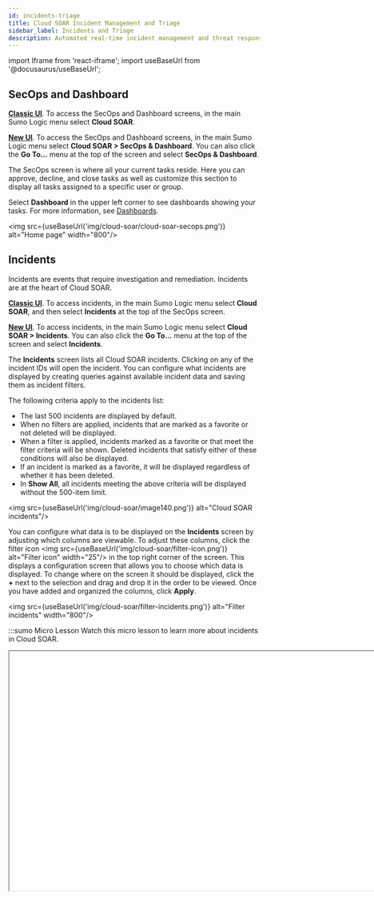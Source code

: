 ```yaml
---
id: incidents-triage
title: Cloud SOAR Incident Management and Triage
sidebar_label: Incidents and Triage
description: Automated real-time incident management and threat response.
---
```


import Iframe from 'react-iframe';
import useBaseUrl from '@docusaurus/useBaseUrl';

## SecOps and Dashboard

[**Classic UI**](/docs/get-started/sumo-logic-ui-classic/). To access the SecOps and Dashboard screens, in the main Sumo Logic menu select **Cloud SOAR**.

[**New UI**](/docs/get-started/sumo-logic-ui/). To access the SecOps and Dashboard screens, in the main Sumo Logic menu select **Cloud SOAR > SecOps & Dashboard**. You can also click the **Go To...** menu at the top of the screen and select **SecOps & Dashboard**.
 
The SecOps screen is where all your current tasks reside. Here you can approve, decline, and close tasks as well as customize this section to display all tasks assigned to a specific user or group.

Select **Dashboard** in the upper left corner to see dashboards showing your tasks. For more information, see [Dashboards](#dashboards).

<img src={useBaseUrl('img/cloud-soar/cloud-soar-secops.png')} alt="Home page" width="800"/>

## Incidents

Incidents are events that require investigation and remediation. Incidents are at the heart of Cloud SOAR.

[**Classic UI**](/docs/get-started/sumo-logic-ui-classic/). To access incidents, in the main Sumo Logic menu select **Cloud SOAR**, and then select **Incidents** at the top of the SecOps screen.

[**New UI**](/docs/get-started/sumo-logic-ui/). To access incidents, in the main Sumo Logic menu select **Cloud SOAR > Incidents**. You can also click the **Go To...** menu at the top of the screen and select **Incidents**.

The **Incidents** screen lists all Cloud SOAR incidents. Clicking on any of the incident IDs will open the incident. You can configure what incidents are displayed by creating queries against available incident data and saving them as incident filters.

The following criteria apply to the incidents list:
* The last 500 incidents are displayed by default.
* When no filters are applied, incidents that are marked as a favorite or not deleted will be displayed.
* When a filter is applied, incidents marked as a favorite or that meet the filter criteria will be shown. Deleted incidents that satisfy either of these conditions will also be displayed.
* If an incident is marked as a favorite, it will be displayed regardless of whether it has been deleted.
* In **Show All**, all incidents meeting the above criteria will be displayed without the 500-item limit.

<img src={useBaseUrl('img/cloud-soar/image140.png')} alt="Cloud SOAR incidents"/>

You can configure what data is to be displayed on the **Incidents** screen by adjusting which columns are viewable. To adjust these columns, click the filter icon <img src={useBaseUrl('img/cloud-soar/filter-icon.png')} alt="Filter icon" width="25"/> in the top right corner of the screen. This displays a configuration screen that allows you to choose which data is displayed. To change where on the screen it should be displayed, click the **+** next to the selection and  drag and drop it in the order to be viewed. Once you have added and organized the columns, click **Apply**.

<img src={useBaseUrl('img/cloud-soar/filter-incidents.png')} alt="Filter incidents" width="800"/>


:::sumo Micro Lesson
Watch this micro lesson to learn more about incidents in Cloud SOAR.

<Iframe url="https://fast.wistia.net/embed/iframe/faxotvoq3j?web_component=true&seo=true&videoFoam=false"
  width="854px"
  height="480px"
  title="Micro Lesson: Cloud SOAR Incidents Video"
  id="wistiaVideo"
  className="video-container"
  display="initial"
  position="relative"
  allow="autoplay; fullscreen"
  allowfullscreen
/>

:::

### Bulk actions

Bulk actions may be performed on any incidents in the incidents list. To perform bulk actions on incidents, check the incidents you wish to perform the bulk actions on, then click the three-dot kebab menu in the upper left-hand corner of the screen and select the appropriate bulk action from the dropdown menu.

<img src={useBaseUrl('img/cloud-soar/bulk-actions.png')} alt="Bulk actions" width="800"/>

### Query incidents

From the **Incidents** screen you can build queries against existing incidents by typing in the search bar at the top of the screen.

<img src={useBaseUrl('img/cloud-soar/image142.png')} alt="Search issues" width="800"/>

Once a query is committed, it can be saved for future use by clicking the star icon to the right of the search bar. These saved searches will be stored as bookmarks to the right of the search bar.

<img src={useBaseUrl('img/cloud-soar/image145.png')} alt="save query" width="800"/>

Cloud SOAR also provides you with a command cheat sheet to help build incident filtering queries. To access the cheat sheet, click on the information icon in the search bar to display the query options.<br/><img src={useBaseUrl('img/cloud-soar/incident-query-cheatsheet.png')} alt="Cheat sheet icon" width="800"/>

Following is the content of the cheat sheet.

#### Operators

* `+` OR operator
* `,` AND operator
* `>` Greater than
* `<` Less than
* `>=` Greater or equal to
* `<=` Less or equal to
* `!=` Not equal to
* `=` Equal to

#### Cross-matching

`incident`

To perform a simple cross-match search, simply write the keyword you want to search for into the query box. Matches will be found among all the items in the current database.

#### Exact-matching

`"incident"` or `'incident'`

By wrapping a single or multiple keywords in double or single quotation marks, the given keywords will be searched as an exact matching. Longer or partial hits won't be included in the search results.

#### Column specification

`incident id: keyword`

In order to specify a column where the search will be performed, write the name of the column (its name can be found in the headers of the table) followed by the colon symbol `:` and the keywords you wish to search for.

#### Time intervals

Time intervals in Sumo Logic Cloud SOAR are preceded by the pound/hashtag sign '#'. Time intervals are meant to be used to express precise time durations, such as '1 day and 15 hours' Time intervals can be expressed in two different forms: shorthanded and explicit.

##### Shorthanded time intervals

`#12 #1 #7 #0`

The shorthanded form can only be used to express a time interval in hours. Following the pound/hashtag sign, include the amount of hours you wish to consider in your search. The time intervals written above mean the following: `#12` indicates the last twelve hours, `#1` the last hour, `#7` the last seven hours. `#0` is a special case as it stands for "now" or "in this moment".

##### Explicit time intervals

`#[1H 3D] #[4D 3W] #[1H 1Y] #[0D]`

`#[1H 3D]` indicates a time period of three days and one hour, `#[4D 3W]` indicates three weeks and four days, `#[1H 1Y]` indicates one year and one hour. The last case `#[0D]` is identical to the shorthand form `#0`, indicating the present time when you are writing our search query. Note that `#[0D]`, `#[0H]`, `#0` or `#[0Y]` all express the same thing.

`#|1H| #|3D 2M| #|1H 2D| ...`

Time intervals can also be wrapped between pipes `|` instead of square brackets in order to indicate their absolute value.

#### Date and time

`incident id: Test Incident OR incident id: Real Incident`

`incident id: Test Incident + incident id: Real Incident`

Date and time, expressed in human-friendly formats can be input by using the date and time modal next to the filter bar. Their format will be automatically inherited from the general settings of Sumo Logic Cloud SOAR, so any kind of date-time format will be accepted. 

As for date-time formats featuring letters such as the one in this example: `Thursday 30 April 2020` they will generally be converted into UTC date: `2020-04-30`

UTC dates are expressed in the format `YYYY-MM-DD`. As for time, it's expressed into the following formula, when in UTC:` HH-MM`. Hours will be expressed in a 24h format. Note that when manually writing dates and time in queries, remember to follow the format that has been set in the general options, as it will be parsed accordingly to it.

#### Logical disjunction

`incident id: Test Incident OR incident id: Real Incident`

`incident id: Test Incident + incident id: Real Incident`

The logical disjunction operator `OR` can also be typed as a plus sign `+`. Sumo Logic Cloud SOAR will automatically convert it into `OR` and highlight it in light blue in order to differentiate it from the rest of the search query. The `OR` operator is used to express whether a given collection of items we are looking for satisfies one condition or the other. In the example, above, our collection of items have to satisfy the condition of having `"Test Incident" OR 'Real Incident'` as their incident ID.

#### Logical conjunction

`incident id: Test Incident AND status: Open`

`incident id: Test Incident , status: Open`

The logical disjunction operator `AND` can also be typed as a comma sign `,`. Sumo Logic Cloud SOAR will automatically convert it into `AND` and highlight it in light blue in order to differentiate it from the rest of the search query. The `AND` operator is used to express whether a given collection of items we are looking for satisfies both the described conditions. In the example above, our collection of items have to satisfy the condition of having `"Test Incident" AND` being open, as shown by the query status: `Open`.

#### Comparison operators

`>` greater than, `<` less than, and `!=` different than

These operators are used most typically with dates and time intervals, but their usage with alphabetic characters is also allowed. They are inequality symbols that express some kind of difference between two values. Some examples of their use can be:

`Incident id > m`

`numeric_value > 30`

The inequality operator `!=` can also be expressed with the alternative form: `'<>'`

#### = Equality operator

The equality operator is used to express equality between two values, and can be chained to other comparison operators to create more complex operators, namely: `>=` greater or equal and `<=` less than or equal`.

In addition to that, it can also be used to express exact matching with the following value, becoming an alternate version for the quotes, as follows: `Incident Id = test` is equal to `Incident Id: "test"` and `Incident Id: 'test'`.

### Add investigators

Investigators are users who are involved in incidents and have access to perform operations on the incidents and view the incident data. To be able to add investigators to incidents, you must be assigned the **Manage Investigators** [Cloud SOAR role capability](/docs/manage/users-roles/roles/role-capabilities/#cloud-soar).

To add investigators to incidents:

1. [**Classic UI**](/docs/get-started/sumo-logic-ui-classic/). At the top of the screen, click **Incidents**. <br/>[**New UI**](/docs/get-started/sumo-logic-ui/). In the main Sumo Logic menu, select **Cloud SOAR > Incidents**. You can also click the **Go To...** menu at the top of the screen and select **Incidents**.  
1. Check the incidents you want to add investigators to.
1. Click the three-dot kebab menu in the upper left-hand corner of the screen.
1. Select **Add Investigator**.<br/>The **Add Investigator** screen is displayed. <br/><img src={useBaseUrl('img/cloud-soar/cloud-soar-add-investigator.png')} alt="Add Investigator dialog" style={{border: '1px solid gray'}} width="700"/>
1. Select the investigators to add to the selected incidents.
   :::info
   You can also select groups in addition to selecting individuals. For more information, see [Groups](/docs/cloud-soar/settings/#groups).
   :::
1. In the **Role** column, select the role assigned to the users that you want them to have as investigators. For example, select Analyst, Administrator, or some other role. The roles must have the appropriate Cloud SOAR role capabilities that you want them to have as investigators of the incidents. (If you are selecting a group as an investigator, you cannot change the group's assigned role here. You can only change the group's role on the group itself.)
1. Click **Apply**.

#### View investigators assigned to an incident

1. [**Classic UI**](/docs/get-started/sumo-logic-ui-classic/). At the top of the screen, click **Incidents**. <br/>[**New UI**](/docs/get-started/sumo-logic-ui/). In the main Sumo Logic menu, select **Cloud SOAR > Incidents**. You can also click the **Go To...** menu at the top of the screen and select **Incidents**.  
1. Select an incident. The investigators appear in the **Investigators** widget. <br/><img src={useBaseUrl('img/cloud-soar/cloud-soar-incident-investigators.png')} alt="Investigators widget" style={{border: '1px solid gray'}} width="400"/>
1. To add another investigator to the incident, click the **+** icon in the upper-right of the dialog.
1. To remove an investigator from the incident, hover your mouse over the investigator name and click the trash can icon that appears to the right.
1. To change the role an investigator has for the incident, in the **Role** column select the role assigned to the user that you want them to have as an investigator.

#### Investigator roles

When you add an investigator to an incident, you select the [role assigned to the users](/docs/manage/users-roles/roles/add-remove-users-role/) that you want them to have as an investigator. The selected role must have the appropriate [Cloud SOAR role capabilities](/docs/manage/users-roles/roles/role-capabilities/#cloud-soar) that you want the investigator to have to be able to effectively investigate the incident.

For example, an incident contains sensitive data in the notes section. If you want the investigators on the incident to be able to access the notes data, the investigators you assign to the incident must have the **Note > Access** Cloud SOAR role capability assigned to their role.

:::note
To allow users to access incidents without being added as investigators, assign them the **Incident > Access all** role Cloud SOAR role capability. This privilege is useful for users who need to monitor all incidents.
:::

### Incident generation 

#### Automatically generate incidents

Cloud SOAR generates incidents with an automated process:
 1. An alert is received by Cloud SOAR via an integration.
 1. [Automation rules](/docs/cloud-soar/automation/#automation-rules) process the alert. Behind the scenes, parsing rules break out the data into artifacts to be used as arguments in playbooks, such as IP addresses, usernames, host names, and so on.
 1. The data is fed into an [incident template](/docs/cloud-soar/automation/#incident-templates).
 1. [Playbooks](#playbooks) run against the data.
 1. Cloud SOAR generates an incident.

<img src={useBaseUrl('img/cloud-soar/cloud-soar-automation-flow.png')} alt="Cloud SOAR automation flow" style={{border: '1px solid gray'}} width="800" />

#### Create a new incident manually

1. To create an incident manually, click the **+** button at the top of the **Incidents** screen. <br/><img src={useBaseUrl('img/cloud-soar/create-incident-button.png')} alt="Create incident button" style={{border: '1px solid gray'}} width="100"/>
1. A new configuration box will be displayed that contains fields an investigator can utilize to develop their incident. Not all these fields are mandatory. The ones that are required will have an asterisk (`*`) marked next to them which indicates the field has a dependency within the Cloud SOAR platform. These required fields can have their dependencies and requirements adjusted with [custom fields](/docs/cloud-soar/settings/#custom-fields). <br/><img src={useBaseUrl('img/cloud-soar/incident-creation-screen.png')} alt="Incident Creation screen" style={{border: '1px solid gray'}} width="700"/>
1. One of the most important fields is the **Type** field. This field will dictate which playbooks will be recommended later on in the configuration process. See [custom fields](/docs/cloud-soar/settings/#custom-fields) to modify the variables displayed in the **Type** field. <br/><img src={useBaseUrl('img/cloud-soar/type-field.png')} alt="Type field" style={{border: '1px solid gray'}} width="200"/>
1. Click **Next**.
1. Once you complete the **Details** page, you will want to assign appropriate playbooks to be associated with the incident. In addition to adding playbooks to the incident, you can also decide whether you want the playbook to automatically execute upon incident creation by sliding the **Autorun** button to **On**. <br/><img src={useBaseUrl('img/cloud-soar/incident-creation-automation.png')} alt="Incident Creation - Automation screen" style={{border: '1px solid gray'}} width="700"/>
1. Click **Next**.
1. The investigator may already have artifacts that they would like to add to the incident. The **Artifacts** section allows for the manual entry of new artifacts. To add a new artifact, click **Add Artifact** and choose what target field to append the data and add its value. Once completed, click **Next**. <br/><img src={useBaseUrl('img/cloud-soar/incident-creation-artifacts.png')} alt="Incident Creation - Artifacts screen" style={{border: '1px solid gray'}} width="700"/>
1. Click **Next**.
1. You have the option to create manual parent/child relationships between the new incident and any previous incident created in Cloud SOAR. Click the **Advanced** button at the bottom of the screen to select an existing incident to group together. <br/><img src={useBaseUrl('img/cloud-soar/incident-creation-relationship.png')} alt="Incident Creation - Relationships screen" style={{border: '1px solid gray'}} width="700"/>
1. Click **Next**.
1. The final step in manual incident creation is to add an investigator or a group of investigators to the incident. Select an investigator or group from the left side of the screen by double-clicking on their name and the investigator will be added to the investigators pane. <br/><img src={useBaseUrl('img/cloud-soar/incident-creation-investigators.png')} alt="Incident Creation - Investigators screen" style={{border: '1px solid gray'}} width="700"/>
1. Once finished, click **Create**.

## Incident details

Opening an incident from any section of Cloud SOAR will display the incident details page. The page is composed of three sections: The incident VIP section on the left, the properties section in the center, and the widgets section to the right.

<img src={useBaseUrl('img/cloud-soar/incident-details.png')} alt="Incident details page" style={{border: '1px solid gray'}} width="800"/>

The incident VIP section displays high-level details about a specific incident. You can also take actions such as add additional investigators or close the incident from this section. To view all available actions, click the vertical ellipsis to the left of the cogwheel. You can change the owner of the incident, change the folder where the incident is housed, export the incident details via PDF, DOC, or custom report], and clone or permanently delete the incident. To customize the details displayed in the incident VIP section, click the cogwheel <img src={useBaseUrl('img/cloud-soar/cogwheel-icon.png')} alt="Cogwheel icon" width="25"/> at the top right of the section. A new screen will be presented which will allow for adding and deleting of incident detail fields. To add a new field, you will click on the **+** sign next to the field to be added. Once all the desired fields are added, they can easily be rearranged in the desired order by dragging and dropping into place. To remove a field, simply click the **x** next to the field to be removed. Once all the details have been added and are in place, click **Apply**.

<img src={useBaseUrl('img/cloud-soar/incident-vip-section.png')} alt="Incident VIP section" style={{border: '1px solid gray'}} width="200"/>

The incident properties section in the center contains all the important information that makes up the incident, such as executed playbooks and incident tasks. This information is divided into four different sections: **Overview**, **Operations**, **Entities**, and **Documentation**.

<img src={useBaseUrl('img/cloud-soar/incident-properties.png')} alt="Incident properties" style={{border: '1px solid gray'}} width="700"/>

### Overview tab

The incident **Overview** tab contains all the pertinent information for a specific incident such as the severity, SLA counter, and category of alert. This information can be configured in [custom fields](/docs/cloud-soar/settings/#custom-fields).

### Operations tab

The **Operations** tab contains all the investigative information for a specific incident and is broken out into the following sections: **War Room**, **Playbook**, **Tasks**, and **Notes**.

#### War Room

All the information related to the ongoing incident is  visible in one place in the **War Room** section. You can quickly view and check all the steps of the analysis, done either manually or by the automation, any entities related to the incident, results of actions performed, and notes added during the incident's investigation. Information can be filtered out for the different categories, and you can add new notes by clicking the **+** button.

<img src={useBaseUrl('img/cloud-soar/war_room.png')} alt="War room" style={{border: '1px solid gray'}} width="700"/>

#### Playbooks

Any playbook that has been applied to an incident can be found under the **Playbooks** section. You can quickly view and make any necessary adjustments to the incident's playbooks, as well as add any additional playbooks that may be required during an incident's investigation.

<img src={useBaseUrl('img/cloud-soar/operations-playbooks-tab.png')} alt="Playbooks displayed in the Playbooks tab" style={{border: '1px solid gray'}} width="700"/>

If during an incident's investigation it is determined that the type of incident has changed (for example, a phishing incident turns into a ransomware incident) another type of playbook may be needed to correctly remediate an incident. You can add additional playbooks to the incident by clicking **+** at the top of the screen to the left of the **Graph View** and **List View** buttons. This will open a new screen that lists all available playbooks. Either type in the playbook name to use, or manually search through all available options and click **Add** when finished.

To explore the playbooks:

1. Click the clock icon to see playbook history. <br/><img src={useBaseUrl('img/cloud-soar/playbook-history.png')} alt="Playbook history" style={{border: '1px solid gray'}} width="700"/>
1. To view individual playbooks for the incident, click **Graph View** at the top of the panel. In the graph view, the playbook options menu can be found at the bottom of the playbook screen to re-run a playbook, download playbook results, edit the playbook, or expand the playbook. <br/><img src={useBaseUrl('img/cloud-soar/operations-playbooks-graph-view.png')} alt="Playbook displayed in the graph view" style={{border: '1px solid gray'}} width="700"/>
1. To view the details of any individual action, click on the action node. A new window displaying the action details will be displayed on the left-hand side of the screen. From this view, you can see the status of the action, its configuration, and have the choice to download the JSON results of the action. <br/><img src={useBaseUrl('img/cloud-soar/action-details.png')} alt="Action details" style={{border: '1px solid gray'}} width="700"/>
1. To view the details of the result, click the magnifying glass icon at the bottom of the action details, and the action result window will display. You can use the search bar at the top of the table to search the results.<br/><img src={useBaseUrl('img/cloud-soar/action-result.png')} alt="Action result" style={{border: '1px solid gray'}} width="500"/>
1. Because some integrations return large data sets, the table view is designed to show only a select set of attributes. For more detailed information, you can switch to the action's JSON results screen by clicking the **JSON Details** icon <img src={useBaseUrl('img/cloud-soar/json-details-icon.png')} alt="JSON Details icon" style={{border: '1px solid gray'}} width="25"/> next to the action's search bar. The JSON results view displays the full results of the executed action.  <br/><img src={useBaseUrl('img/cloud-soar/action-result-json-details.png')} alt="Action result JSON details" style={{border: '1px solid gray'}} width="500"/>

#### Tasks

The **Tasks** section allows incident managers to assign and track tasks which must be completed during an investigation. You can add tasks manually here, or add them from playbooks.

<img src={useBaseUrl('img/cloud-soar/task-list.png')} alt="Tasks section" style={{border: '1px solid gray'}} width="700"/>

To explore tasks:

1. Click a task to open it. From the resulting window you can not only view information about the task, but take actions such as approve, decline, or close the task, as well as launch the associated playbook.<br/><img src={useBaseUrl('img/cloud-soar/tasks-screen.png')} alt="Task details" style={{border: '1px solid gray'}} width="700"/>
1. To add a new Task, click the **+** button at the top-left of the Task list screen. Fill in all required fields and add any additional information necessary under the **Description** section if desired. <br/><img src={useBaseUrl('img/cloud-soar/new-task.png')} alt="New task dialog" style={{border: '1px solid gray'}} width="600"/>
    * The user listed in the **Assigned to** field will be the user responsible for completing the task.
    * The field titled **Actual Effort** should be the number of hours estimated to complete the task. As the task is updated by the assignee, this field should be changed to reflect the actual number of hours that were required to complete the task. This number will be used to provide task assessment information.
1. Once a task has been created and assigned, it will appear in the [SecOps](/docs/cloud-soar/incidents-triage/#secops-and-dashboard) screen. To view the details of a task, click on the task from the **My Operations** section of the screen. <br/><img src={useBaseUrl('img/cloud-soar/cloud-soar-secops.png')} alt="Home page" width="800"/>
1. Selecting a task will open the incident where the task was created. This will allow you to review the details of the task and access any automated playbooks and notes from the incident investigation. Once the incident data has been reviewed, investigators can choose to approve, approve and close, or decline a task by clicking the thumbs up, thumbs
down or check mark buttons next to the task's title. <br/><img src={useBaseUrl('img/cloud-soar/tasks-screen_approve-decline-buttons.png')} alt="Task buttons" style={{border: '1px solid gray'}} width="800"/>

#### Notes

The **Notes** section contains all notes either automatically created during a playbook's execution or manually created during the incident's investigation. You can export notes and search for results depending on the operational need.

<img src={useBaseUrl('img/cloud-soar/notes.png')} alt="Notes" style={{border: '1px solid gray'}} width="700"/>

To explore notes:

1. To manually add a note, click **+** to the left of the search bar and a new configuration screen will appear. <br/><img src={useBaseUrl('img/cloud-soar/new-note.png')} alt="New note dialog" style={{border: '1px solid gray'}} width="600"/>
1. Enter the note into the free form text box and click **Create** when finished.
1. When you close an incident, the system will prompt you for a note describing the reason. <br/><img src={useBaseUrl('img/cloud-soar/close-incident.png')} alt="Close Incident button" width="800"/>
1. In the **Closing Note** field, enter a note explaining the reason for incident closure and click **Apply**. <br/><img src={useBaseUrl('img/cloud-soar/close-incident-note.png')} alt="Closing note dialog" width="800"/>

### Entities tab

The **Entities** tab shows the entities associated with the incident. Entities are unique actors encountered in incoming messages, such as a user, IP address, or host.

To see entities for all incidents, open the **Entities** page. For more information, see [Entities](/docs/cloud-soar/incidents-triage/#entities).

<img src={useBaseUrl('img/cloud-soar/entities-panel.png')} alt="Entities tab" width="700"/>

### Documentation tab

The **Documentation** tab provides investigators with an area to document all steps taken during an incident's investigation.

<img src={useBaseUrl('img/cloud-soar/documentation.png')} alt="Documentation tab" width="700"/>

The **Attachments** section is a repository for investigators to house attachments related to an incident's investigation. The source of this data can vary, but will often be the output of monitoring tools and supporting documents.

To add an attachment, click **+** to the left of the search bar and provide a description for the attachment. When an attachment is added, the date and the name of the person who added it are recorded with the attachment.

## Triage

The **Triage** screen shows events that have been recorded but not yet converted to incidents.

[**Classic UI**](/docs/get-started/sumo-logic-ui-classic/). To access the **Triage** screen, in the main Sumo Logic menu select **Cloud SOAR**. Then in the upper left of the **SecOps** screen click **Incidents > Triage**.

[**New UI**](/docs/get-started/sumo-logic-ui/). To access the **Triage** screen, in the main Sumo Logic menu select **Cloud SOAR > Triage**.
 

<img src={useBaseUrl('img/cloud-soar/triage.png')} alt="Triage screen" style={{border: '1px solid gray'}} width="800"/>

The Cloud SOAR triage module ingests events via the Cloud SOAR API. You can use it
to triage events which may be unverified or have a low confidence level before they are converted to incidents. The triage module can be completely customized for use cases from financial fraud to network IDS alerts.

Triage events can be pending (not assigned yet), grabbed (assigned to an analyst), or converted to an incident (either automatically or manually).

Let's suppose you want to look at a pending event to determine if it needs investigation:

1. Click a pending event. The event opens.
1. You determine that you want to investigate the event. Click the three-dot kebab button and select **Grab**. <br/><img src={useBaseUrl('img/cloud-soar/grab-an-event.png')} alt="Grab on the dropdown menu" style={{border: '1px solid gray'}} width="600"/>
1. Once an event is grabbed by an analyst, any playbooks defined for that incident type will be automatically executed and the results will be displayed in the **Filtered Results** section of the event details screen. Because all playbooks for the specified incident type are automatically executed as soon as the incident is grabbed, it is recommended that separate incident types and playbooks be created for triage events.
1. After you triage the event, you may reassign it to another user for further analysis, discard it, or convert it to an incident:
   * To reassign the event, click **Reassign**.
   * To discard it, click the three-dot kebab button and select **Discard**.
   * To convert it an incident, click the three-dot kebab button and select **Convert to Incident**. <br/><img src={useBaseUrl('img/cloud-soar/reassign-discard-convert-event.png')} alt="Reassign or convert to incident" style={{border: '1px solid gray'}} width="600"/>      
1. When you click **Convert to Incident**, a dialog appears for you to select the conversion settings. Select the appropriate incident template, owner, and ID, then click **Apply**. The event, including all enrichment information gathered from any playbooks, will be automatically converted to an incident. <br/><img src={useBaseUrl('img/cloud-soar/convert-to-incident-dialog.png')} alt="Convert to incident dialog" style={{border: '1px solid gray'}} width="300"/>

### Use automation rules to add events to triage

You can create [automation rules](/docs/cloud-soar/automation/#automation-rules) to evaluate incoming data and route events to the **Triage** page. This allows you to automatically route suspicious events to triage for evaluation without turning every event into an incident, and to run other automations on the events using playbooks.

Perform the following steps to:
* Create a custom playbook type for triage.
* Create an automation rule to add events to the **Triage** page (using the **Add to Triage** action type).
* Create a playbook to run specifically for triage.

1. Start by creating a custom playbook type just only for use with triage. This gives you greater control over the playbooks that will run for triage:
    1. [**Classic UI**](/docs/get-started/sumo-logic-ui-classic/). Click the gear icon <img src={useBaseUrl('img/cloud-soar/cloud-soar-settings-icon.png')} alt="Settings menu icon" style={{border: '1px solid gray'}} width="25"/> in the top right, select **Settings**, and on the left menu select **Customization > Fields**.<br/>[**New UI**](/docs/get-started/sumo-logic-ui/). In the Sumo Logic main menu select **Cloud SOAR > Fields**.
    1. In the **Custom Fields** dialog select **Incidents**.
    1. Hover you mouse over **Type** and click the **Edit** button that appears.
    1. In the **Values** field, create a playbook type for triage. In the following example, we created a *Custom Triage* type.<br/><img src={useBaseUrl('img/cloud-soar/triage-custom-playbook-type.png')} alt="Custom playbook type for triage" style={{border: '1px solid gray'}} width="400"/>
    1. Click **Save**. When you create a playbook later, you'll be able to select this custom playbook type. 
1. Create an automation rule that will add events to triage:
    1. [**Classic UI**](/docs/get-started/sumo-logic-ui-classic/). Click the gear icon <img src={useBaseUrl('img/cloud-soar/cloud-soar-settings-icon.png')} alt="Settings menu icon" style={{border: '1px solid gray'}} width="25"/> in the top right, select **Automation**, and then select **Rules** in the left nav bar. <br/>[**New UI**](/docs/get-started/sumo-logic-ui/). In the main Sumo Logic menu select **Automation > Rules**. You can also click the **Go To...** menu at the top of the screen and select **Rules**.
    1. Click **+** to the left of **Rules**.
    1. On the **Add Automation Rule** dialog, select a name for the rule (for example, *Triage example*). Then select the daemon to use with this new rule, the resource, and fill in all the remaining parameters that you'd like this rule to use.
    1. Click **Save**. The rule appears in the list of available automation rules.
    1. In the **Filters** field of your triage automation rule, make sure to click the **Edit** button to add filtering. This is very important to properly evaluate the incoming data and determine when to add an event to triage.
    1. Click **+** to the left of **Actions**.
    1. In the **Add action** dialog, select the following:
       1. **Action Type**. Select **Add to Triage**. This is the action that automatically adds events to the **Triage** page.
       1. **Type**. Select the playbook type you added in step 1 above (for example, *Custom Triage*). When the automation rule runs, it will execute all the playbooks that have this type. (While you can select one of the out-of-the-box types here, for our example select your custom type to give you more control over the playbooks that will run.) 
       1. **Auto grab user**. Select a user to automatically grab the triage when it is added to the **Triage** page. You can also leave this field empty if you don't want an analyst or group to automatically grab the triage event.
       1. Click **Save**.<br/><img src={useBaseUrl('img/cloud-soar/triage-add-action.png')} alt="Select the 'Add to Triage' action type for an automation rule" style={{border: '1px solid gray'}} width="400"/>
    1. When done, your automation rule should look something like this. Note that your automation rule should have the **Add to Triage** action in order to add events to triage.<br/><img src={useBaseUrl('img/cloud-soar/triage-automation-rule.png')} alt="Example automation rule for triage" style={{border: '1px solid gray'}} width="800"/>
1. Create playbooks with the custom playbook type you created in step 1 above (for example, *Custom Triage*):
    1. [Create a new playbook](/docs/platform-services/automation-service/automation-service-playbooks/#create-a-new-playbook). 
    1. In the **Type** field of the **New Playbook** dialog, select the custom playbook type you created earlier (for example, *Custom Triage*).
    1. Configure the playbook to run actions on the triage event. For example, you could add actions from the [Triage Tools](/docs/platform-services/automation-service/app-central/integrations/triage-tools/) integration to do things like discard the triage event, grab or reassign the triage event, or convert the triage to an incident. 
    1. Enable the playbook.

Once you enable the triage automation rule you created above, when a triage event is grabbed by an analyst, any playbooks defined for that type (in our example, *Custom Triage*) will be automatically executed. Because *all* playbooks for the specified playbook type are automatically executed as soon as the triage event is grabbed, we recommended that you create separate playbook types and playbooks for triage events. Keep in mind that you can nest playbooks to run specific workflows for triage.

### Triage field settings

By default, the triage module contains two fields, `Status` and `Type`. Additional values may be added to the `Status` field; however, the `Type` field is directly linked to the incident type field and cannot be modified directly.

New types must be added from the incidents section of the **Custom Fields** page. Up to 100 custom fields and be created for the triage module, allowing customization for any use case. To add additional custom fields for triage, see [Custom fields](/docs/cloud-soar/settings/#custom-fields).

Note that to be able to filter events in the triage module based on the values of a field, **Use as filter** must be checked when adding or modifying a field. As fields are created, they will be assigned a number starting at `1`, which will be used to identify the field when adding events via the API. The first field added will be identified as `opt_1`, the second as `opt_2`, and so on. Regardless of the ordering of the fields on the screen, these numbers will remain the same. If a field is deleted, the number will not be reused. For example, if you have defined `opt_1` through `opt_8` and delete the field `opt_8`, the next field added will still become `opt_9`. It is important to remember these field numbers, as they will be used when the API is invoked.

#### Attributes sent from Cloud SIEM

You can ingest Cloud SIEM Insights into Cloud SOAR for incident triage using the `GetInsight` Cloud SOAR API. The following Insight attributes are returned.

When you create an incident from an Insight, you can map the Insight attributes to fields in Cloud SOAR as follows:

| Attribute in Cloud SIEM | Field in Cloud SOAR |
| :-- | :-- |
| `assignee` | `Insight Assignee` (custom field) |
| `created` | `Start time` |
| `description` | `Additional Info` |
| `entity.value` | `Primary Entity` (custom field) |
| `entity.type` | `Entity Type` (custom field) |
| `id` | `Insight ID` (custom field) |
| `involvedEntities[].value` | `Involved Entities` (custom field) |
| `readableId` | `Incident ID` |
| `severity` | `Severity` |
| `status.displayName` | `Status` |
| `tags[]` | `Tags` |

:::note
When creating incidents from Insights, adding additional required attributes to the incident template will result in an error. Only those attributes sent over with Insights can be used as required attributes on the template.
:::

## Entities

The **Entities** screen shows information about entities, unique actors encountered in incoming messages, such as a user, IP address, or host. Entities displayed here are from all incidents. To see entities associated with a specific incident, see [Entities tab](#entities-tab).

[**Classic UI**](/docs/get-started/sumo-logic-ui-classic/). To access the **Entities** screen, in the main Sumo Logic menu select **Cloud SOAR**, and then click the **Entities** button at the top of the screen.

[**New UI**](/docs/get-started/sumo-logic-ui/). To access the **Entities** screen, in the main Sumo Logic menu select **Cloud SOAR > Entities**.
 

<img src={useBaseUrl('img/cloud-soar/entities.png')} alt="Entity section" style={{border: '1px solid gray'}} width="700"/>

To explore entities:

1. Click an entity in the list to display the results of any previous actions taken on the entity, or where in the incident the entity was extracted. <br/><img src={useBaseUrl('img/cloud-soar/entity-details.png')} alt="Entity details" style={{border: '1px solid gray'}} width="700"/>
1. Click the stopwatch icon to see the entity's history timeline. Click the date tabs to see additional information about the actions taken on each date. <br/><img src={useBaseUrl('img/cloud-soar/entity-history.png')} alt="History tab" style={{border: '1px solid gray'}} width="700"/>
1. Hover your mouse over an entity to:
   * **Lock**: Lock the entity to prevent any actions from being taken on it. This may be useful if you want to ensure that no enrichment actions are taken on attacker-controlled infrastructure or that an entity is not accidentally blocked.
   * **Delete**: Delete the entity record.
   * **Favorite**: Mark the entity as a favorite and move it to the top of the entity list. <br/><img src={useBaseUrl('img/cloud-soar/entity-actions-on-hover.png')} alt="Entity actions" style={{border: '1px solid gray'}} width="400"/>
1. To manually add an entity, click **+** at the top of the screen to the left of **Entity**. <br/><img src={useBaseUrl('img/cloud-soar/add-entity-button.png')} alt="Button to add an entity" style={{border: '1px solid gray'}} width="100"/>
1. In the **New Object** dialog, select an entity type from the **Object Type** dropdown menu. Enter information about the entity and then click **Create**. <br/><img src={useBaseUrl('img/cloud-soar/create-entity.png')} alt="New Object dialog to create a new entity" style={{border: '1px solid gray'}} width="600"/>

## Dashboards

Cloud SOAR's **Dashboards** section highlights the most important pieces of data to the user or investigator who is logged into the platform. This data is presented through the use of multiple widgets that you can add, remove, and customize to include all data relevant to your job functions and duties.

:::sumo Micro Lesson

Watch the following micro lesson to learn about dashboards.

<Iframe url="https://fast.wistia.net/embed/iframe/gqclutn3d1?web_component=true&seo=true&videoFoam=false"
  width="854px"
  height="480px"
  title="Micro Lesson: Cloud SOAR Dashboards &amp; KPI Reports Video"
  id="wistiaVideo"
  className="video-container"
  display="initial"
  position="relative"
  allow="autoplay; fullscreen"
  allowfullscreen
/>

:::

### Create a dashboard

You can create dashboards in Cloud SOAR similar to dashboards in the core Sumo Logic platform. You can also [create widgets](#create-widgets) to use in the dashboards that display text, graphs, and charts containing details about incidents and other aspects of Cloud SOAR.

1. [**Classic UI**](/docs/get-started/sumo-logic-ui-classic/). Go to the home screen. <br/>[**New UI**](/docs/get-started/sumo-logic-ui/). In the main Sumo Logic menu, select **Cloud SOAR > SecOps & Dashboard**. You can also click the **Go To...** menu at the top of the screen and select **ecOps & Dashboard**.  
1. Select **Dashboard** in the upper-left corner of the UI. <br/><img src={useBaseUrl('img/cloud-soar/delivery-2-access-dashboards.png')} alt="Access dashboards" style={{border: '1px solid gray'}} width="150"/>
1. Click the **+** icon in the upper-right corner of the UI and select **New Dashboard**.<br/><img src={useBaseUrl('img/cloud-soar/delivery-2-new-dashboard.png')} alt="Add dashboard button" style={{border: '1px solid gray'}} width="200"/><br/>A blank dashboard screen appears.<br/><img src={useBaseUrl('img/cloud-soar/delivery-2-empty-dashboard.png')} alt="Empty dashboard" style={{border: '1px solid gray'}} width="700"/>
1. Click on the name of the blank dashboard (such as **Dashboard 2** in the example), and give the dashboard a name. Click **No description available** and type a description.
1. Click the **Edit** button. <br/><img src={useBaseUrl('img/cloud-soar/delivery-2-edit-dashboard-button.png')} alt="Empty dashboard" style={{border: '1px solid gray'}} width="150"/><br/>The widgets panel displays to the right of the dashboard.<br/><img src={useBaseUrl('img/cloud-soar/delivery-2-new-dashboard-example.png')} alt="Widgets panel on the dashboard" style={{border: '1px solid gray'}} width="700"/>
1. Under **My Widgets** or **Public**, select widgets you'd like to add to the dashboard. These are the same widgets that are available to use in [reports](/docs/cloud-soar/incidents-triage/#report). Widgets can be graphs, charts, tables, or any kind of visual element that contains information. Click **New** to [create a new widget](#create-widgets). Click **Show List** to see all available widgets.
1. Rearrange the widgets in the dashboard as desired.
1. (Optional) Click **Public** at the top of the dashboard panel if you want to make the dashboard available for others to use.
1. (Optional) Click **Export** to to the upper-right of the dashboard panel to export the dashboard to PDF.  

### Create widgets

You can create widgets as needed to help analysts and administrators quickly get the information they need. Widgets are reusable pieces that display information in different forms, such as text, pie chart, bar chart, graph, or table.

1. Open the widgets panel:
      1. [**Classic UI**](/docs/get-started/sumo-logic-ui-classic/). Go to the home screen. <br/>[**New UI**](/docs/get-started/sumo-logic-ui/). In the main Sumo Logic menu, select **Cloud SOAR > SecOps & Dashboard**. You can also click the **Go To...** menu at the top of the screen and select **ecOps & Dashboard**.  
      1. Select **Dashboard** in the upper-left corner of the UI. <br/><img src={useBaseUrl('img/cloud-soar/delivery-2-access-dashboards.png')} alt="Access dashboards" style={{border: '1px solid gray'}} width="150"/>
      1. Select a dashboard.
      1. Click the **Edit** button. <br/><img src={useBaseUrl('img/cloud-soar/delivery-2-edit-dashboard-button.png')} alt="Empty dashboard" style={{border: '1px solid gray'}} width="150"/><br/>
      :::note
      Widgets are shared between **Dashboards** and [**Reports**](#report).
      :::
1. The widgets panel displays to the right of the screen.<br/><img src={useBaseUrl('img/cloud-soar/delivery-2-widgets.png')} alt="Widgets panel" style={{border: '1px solid gray'}} width="200"/>
1. Click **New**.<br/>The dialog to create new widgets displays. <br/><img src={useBaseUrl('img/cloud-soar/delivery-2-create-widget.png')} alt="Create a widget" style={{border: '1px solid gray'}} width="700"/>
1. In **Name**, provide a name that clearly explains the widget's purpose.
1. In **Group by**, select whether you want incidents listed in the widget to be grouped by **Status**, **Incident ID**, or **Start time**.
1. On the left, select the type of widget to create (pie chart, bar chart, graph, table, or text).
1. At the top, query for incident data to view in the widget. 
    :::tip
    Experiment with creating incident queries to learn how to get exactly the results you want in widgets. See [Query incidents](/docs/cloud-soar/incidents-triage/#query-incidents).
    :::
1. Click **Public** if you want to make the widget available for others to use.
1. Click **Save** when done.

#### Example widgets

Let's suppose we want to create a dashboard that shows the current open and frozen incidents. To do that, we need to create a widget for each type of incident, then add those widgets to the dashboard.

1. [Create a widget](#create-widgets) to list open incidents in a table:
   1. In the query bar at the top of the widget creation screen, enter `status:open` to query for all open incidents. (For information about creating incident queries, see [Query incidents](/docs/cloud-soar/incidents-triage/#query-incidents).)
   1. From **Available**, select the columns to display in the widget: **Incident ID**, **Opening time**, **Status**, **Owner**.
   1. In the left-hand side, select the table icon to display the data as a table.
   1. Click **Save**. <br/><img src={useBaseUrl('img/cloud-soar/example-widget-for-open-incidents.png')} alt="Example widget for open incidents" style={{border: '1px solid gray'}} width="700"/>
1. Create a widget to list frozen incidents in a table. Make the widget just like you did for the open incidents, but in the query bar at the top of the widget creation screen enter `status:frozen` to query for all frozen incidents.
1. Create a widget to show the number of open versus frozen incidents in a pie chart:
   1. In the query bar at the top of the widget creation screen, enter `status:Open OR status:Frozen` to query for all open or frozen incidents.
   1. In the left-hand side, select the pie chart icon to display the data as a pie chart.
   1. In **Group by** select **Status**. 
   1. Click **Save**. <br/><img src={useBaseUrl('img/cloud-soar/example-pie-chart-widget.png')} alt="Example widget for open incidents" style={{border: '1px solid gray'}} width="700"/> 
1. [Create a dashboard](#create-a-dashboard) and add the widgets to it:<br/><img src={useBaseUrl('img/cloud-soar/open-and-frozen-incidents.png')} alt="Open and frozen incidents" style={{border: '1px solid gray'}} width="800"/>

## Report

With the **Report** option, you can create incident reports to share with others as well as [widgets](#create-widgets) to use in the report that display text, graphs, tables, and charts containing details about incidents and other aspects of Cloud SOAR.

1. [**Classic UI**](/docs/get-started/sumo-logic-ui-classic/). Click the gear icon <img src={useBaseUrl('img/cloud-soar/cloud-soar-settings-icon.png')} alt="Settings menu icon" style={{border: '1px solid gray'}} width="25"/> in the top right and select **Report**. <br/>[**New UI**](/docs/get-started/sumo-logic-ui/). In the main Sumo Logic menu, select **Cloud SOAR > Report**. You can also click the **Go To...** menu at the top of the screen and select **Report**. <br/>The Report UI appears. <br/><img src={useBaseUrl('img/cloud-soar/delivery-2-report-ui.png')} alt="Reports user interface" style={{border: '1px solid gray'}} width="700"/>
1. Click the **+** icon in the upper left corner.
1. On the right side, select widgets to add to the report from **My Widgets** or **Public**. These are the same widgets that are available to use in [dashboards](#create-a-dashboard). Widgets can be graphs, charts, tables, or any kind of visual element that contains information. Click **New** to [create a new widget](#create-widgets). Click **Show List** to see all available widgets.  
1. Rearrange the widgets in the report as needed.<br/><img src={useBaseUrl('img/cloud-soar/delivery-2-widgets-in-report.png')} alt="Widgets in a report" style={{border: '1px solid gray'}} width="700"/>
1. Click **Save**. In the dialog:
    1. Provide a **Report name** and a **Description**.
    1. Click **Schedule** to schedule the report to run on a regular basis.
    1. Scroll to the bottom of the dialog and click **Public** if you want to make the report available to others.
    1. Click **Save**.<br/><img src={useBaseUrl('img/cloud-soar/delivery-2-save-report.png')} alt="Save a report" style={{border: '1px solid gray'}} width="300"/>
1. Click **Export** to export the report to PDF.
1. Click **Open** to open available reports.

## Additional resources

Blog: [Want to improve collaboration and reduce incident response time? Try Cloud SOAR War Room](https://www.sumologic.com/blog/want-to-improve-collaboration-and-reduce-incident-response-time-try-cloud-soar-war-room)